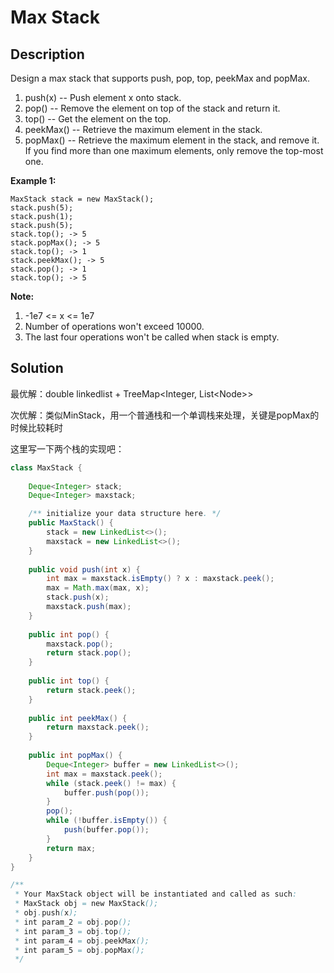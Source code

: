 # Max Stack

## Description

Design a max stack that supports push, pop, top, peekMax and popMax.

1. push\(x\) -- Push element x onto stack.
2. pop\(\) -- Remove the element on top of the stack and return it.
3. top\(\) -- Get the element on the top.
4. peekMax\(\) -- Retrieve the maximum element in the stack.
5. popMax\(\) -- Retrieve the maximum element in the stack, and remove it. If you find more than one maximum elements, only remove the top-most one.

**Example 1:**

```text
MaxStack stack = new MaxStack();
stack.push(5); 
stack.push(1);
stack.push(5);
stack.top(); -> 5
stack.popMax(); -> 5
stack.top(); -> 1
stack.peekMax(); -> 5
stack.pop(); -> 1
stack.top(); -> 5
```

**Note:**

1. -1e7 &lt;= x &lt;= 1e7
2. Number of operations won't exceed 10000.
3. The last four operations won't be called when stack is empty.

## Solution

最优解：double linkedlist + TreeMap&lt;Integer, List&lt;Node&gt;&gt;

次优解：类似MinStack，用一个普通栈和一个单调栈来处理，关键是popMax的时候比较耗时

这里写一下两个栈的实现吧：

```java
class MaxStack {
    
    Deque<Integer> stack;
    Deque<Integer> maxstack;

    /** initialize your data structure here. */
    public MaxStack() {
        stack = new LinkedList<>();
        maxstack = new LinkedList<>();
    }
    
    public void push(int x) {
        int max = maxstack.isEmpty() ? x : maxstack.peek();
        max = Math.max(max, x);
        stack.push(x);
        maxstack.push(max);
    }
    
    public int pop() {
        maxstack.pop();
        return stack.pop();
    }
    
    public int top() {
        return stack.peek();
    }
    
    public int peekMax() {
        return maxstack.peek();
    }
    
    public int popMax() {
        Deque<Integer> buffer = new LinkedList<>();
        int max = maxstack.peek();
        while (stack.peek() != max) {
            buffer.push(pop());
        }
        pop();
        while (!buffer.isEmpty()) {
            push(buffer.pop());
        }
        return max;
    }
}

/**
 * Your MaxStack object will be instantiated and called as such:
 * MaxStack obj = new MaxStack();
 * obj.push(x);
 * int param_2 = obj.pop();
 * int param_3 = obj.top();
 * int param_4 = obj.peekMax();
 * int param_5 = obj.popMax();
 */
```



